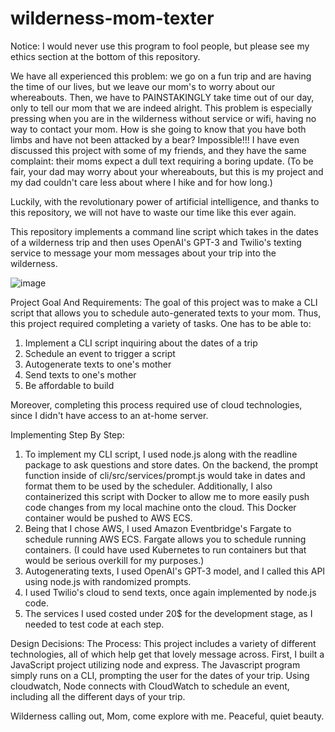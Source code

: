 ﻿# wilderness-mom-texter

Notice: I would never use this program to fool people, but please see my ethics section at the bottom of this repository.

We have all experienced this problem: we go on a fun trip and are having the time of our lives, but we leave our mom's to worry about our whereabouts. Then, we have to PAINSTAKINGLY take time out of our day, only to tell our mom that we are indeed alright. This problem is especially pressing when you are in the wilderness without service or wifi, having no way to contact your mom. How is she going to know that you have both limbs and have not been attacked by a bear? Impossible!!! I have even discussed this project with some of my friends, and they have the same complaint: their moms expect a dull text requiring a boring update. 
(To be fair, your dad may worry about your whereabouts, but this is my project and my dad couldn't care less about where I hike and for how long.)

Luckily, with the revolutionary power of artificial intelligence, and thanks to this repository, we will not have to waste our time like this ever again. 

This repository implements a command line script which takes in the dates of a wilderness trip and then uses OpenAI's GPT-3 and Twilio's texting service to message your mom messages about your trip into the wilderness. 

![image](https://github.com/hockeyiscool19/mom-texter/assets/65208198/65318104-6d91-4cb0-af24-1e1f7f0149f0)

Project Goal And Requirements: The goal of this project was to make a CLI script that allows you to schedule auto-generated texts to your mom. Thus, this project required completing a variety of tasks. One has to be able to:

1) Implement a CLI script inquiring about the dates of a trip
2) Schedule an event to trigger a script
3) Autogenerate texts to one's mother
4) Send texts to one's mother
5) Be affordable to build

Moreover, completing this process required use of cloud technologies, since I didn't have access to an at-home server. 

Implementing Step By Step:
1) To implement my CLI script, I used node.js along with the readline package to ask questions and store dates. On the backend, the prompt function inside of cli/src/services/prompt.js would take in dates and format them to be used by the scheduler. Additionally, I also containerized this script with Docker to allow me to more easily push code changes from my local machine onto the cloud. This Docker container would be pushed to AWS ECS. 
2) Being that I chose AWS, I used Amazon Eventbridge's Fargate to schedule running AWS ECS. Fargate allows you to schedule running containers. (I could have used Kubernetes to run containers but that would be serious overkill for my purposes.) 
3) Autogenerating texts, I used OpenAI's GPT-3 model, and I called this API using node.js with randomized prompts.
4) I used Twilio's cloud to send texts, once again implemented by node.js code.
5) The services I used costed under 20$ for the development stage, as I needed to test code at each step. 

Design Decisions: 
The Process: This project includes a variety of different technologies, all of which help get that lovely message across. First, I built a JavaScript project utilizing node and express. The Javascript program simply runs on a CLI, prompting the user for the dates of your trip. Using cloudwatch, Node connects with CloudWatch to schedule an event, including all the different days of your trip.


Wilderness calling out,
Mom, come explore with me.
Peaceful, quiet beauty.
